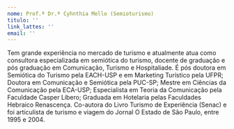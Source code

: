 ```yaml
---
nome: Prof.ª Dr.ª Cyhnthia Mello (Semioturismo)
titulo: ''
link_lattes: ''
email: ''
---
```

Tem grande experiência no mercado de turismo e atualmente atua como consultora
  especializada em semiótica do turismo, docente de graduação e pós graduação em Comunicação,
  Turismo e Hospitaliade. É pós doutora em Semiótica do Turismo pela EACH-USP e em
  Marketing Turístico pela UFPR; Doutora em Comunicação e Semiótica pela PUC-SP; Mestre
  em Ciências da Comunicação pela ECA-USP; Especialista em Teoria da Comunicação pela
  Faculdade Casper Líbero; Graduada em Hotelaria pelas Faculdades Hebraico Renascença.
  Co-autora do Livro Turismo de Experiência (Senac) e foi articulista de turismo e
  viagem do Jornal O Estado de São Paulo, entre 1995 e 2004.